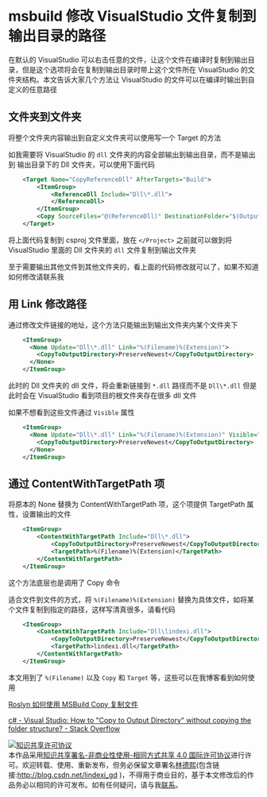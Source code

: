 
# msbuild 修改 VisualStudio 文件复制到输出目录的路径

在默认的 VisualStudio 可以右击任意的文件，让这个文件在编译时复制到输出目录，但是这个选项将会在复制到输出目录时带上这个文件所在 VisualStudio 的文件夹结构。本文告诉大家几个方法让 VisualStudio 的文件可以在编译时输出到自定义的任意路径

<!--more-->


<!-- 发布 -->

## 文件夹到文件夹

将整个文件夹内容输出到自定义文件夹可以使用写一个 Target 的方法

如我需要将 VisualStudio 的 `dll` 文件夹的内容全部输出到输出目录，而不是输出到 输出目录下的 Dll 文件夹，可以使用下面代码

```xml
    <Target Name="CopyReferenceDll" AfterTargets="Build">
        <ItemGroup>
            <ReferenceDll Include="Dll\*.dll">
            </ReferenceDll>
        </ItemGroup>
        <Copy SourceFiles="@(ReferenceDll)" DestinationFolder="$(OutputPath)" SkipUnchangedFiles="True"></Copy>
    </Target>
```

将上面代码复制到 csproj 文件里面，放在 `</Project>` 之前就可以做到将 VisualStudio 里面的 Dll 文件夹的 `dll` 文件复制到输出文件夹

至于需要输出其他文件到其他文件夹的，看上面的代码修改就可以了，如果不知道如何修改请联系我

## 用 Link 修改路径

通过修改文件链接的地址，这个方法只能输出到输出文件夹内某个文件夹下

```xml
    <ItemGroup>
      <None Update="Dll\*.dll" Link="%(Filename)%(Extension)">
        <CopyToOutputDirectory>PreserveNewest</CopyToOutputDirectory>
      </None>
    </ItemGroup>
```

此时的 Dll 文件夹的 dll 文件，将会重新链接到 `*.dll` 路径而不是 `Dll\*.dll` 但是此时会在 VisualStudio 看到项目的根文件夹存在很多 dll 文件

如果不想看到这些文件通过 `Visible` 属性

```xml
    <ItemGroup>
      <None Update="Dll\*.dll" Link="%(Filename)%(Extension)" Visible="false">
        <CopyToOutputDirectory>PreserveNewest</CopyToOutputDirectory>
      </None>
    </ItemGroup>
```

## 通过 ContentWithTargetPath 项

将原本的 None 替换为 ContentWithTargetPath 项，这个项提供 TargetPath 属性，设置输出的文件

```xml
    <ItemGroup>
        <ContentWithTargetPath Include="Dll\*.dll">
            <CopyToOutputDirectory>PreserveNewest</CopyToOutputDirectory>
            <TargetPath>%(Filename)%(Extension)</TargetPath>
        </ContentWithTargetPath>
    </ItemGroup>
```

这个方法底层也是调用了 Copy 命令

适合文件到文件的方式，将 `%(Filename)%(Extension)` 替换为具体文件，如将某个文件复制到指定的路径，这样写清真很多，请看代码

```xml
    <ItemGroup>
        <ContentWithTargetPath Include="Dll\lindexi.dll">
            <CopyToOutputDirectory>PreserveNewest</CopyToOutputDirectory>
            <TargetPath>lindexi.dll</TargetPath>
        </ContentWithTargetPath>
    </ItemGroup>
```

本文用到了 `%(Filename)` 以及 `Copy` 和 `Target` 等，这些可以在我博客看到如何使用

[Roslyn 如何使用 MSBuild Copy 复制文件](https://blog.lindexi.com/post/Roslyn-%E5%A6%82%E4%BD%95%E4%BD%BF%E7%94%A8-MSBuild-Copy-%E5%A4%8D%E5%88%B6%E6%96%87%E4%BB%B6.html )

[c# - Visual Studio: How to "Copy to Output Directory" without copying the folder structure? - Stack Overflow](https://stackoverflow.com/questions/18743907/visual-studio-how-to-copy-to-output-directory-without-copying-the-folder-stru )





<a rel="license" href="http://creativecommons.org/licenses/by-nc-sa/4.0/"><img alt="知识共享许可协议" style="border-width:0" src="https://licensebuttons.net/l/by-nc-sa/4.0/88x31.png" /></a><br />本作品采用<a rel="license" href="http://creativecommons.org/licenses/by-nc-sa/4.0/">知识共享署名-非商业性使用-相同方式共享 4.0 国际许可协议</a>进行许可。欢迎转载、使用、重新发布，但务必保留文章署名[林德熙](http://blog.csdn.net/lindexi_gd)(包含链接:http://blog.csdn.net/lindexi_gd )，不得用于商业目的，基于本文修改后的作品务必以相同的许可发布。如有任何疑问，请与我[联系](mailto:lindexi_gd@163.com)。